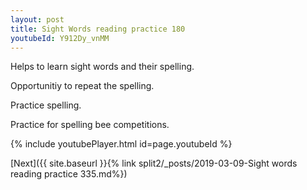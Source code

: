 ```yaml
---
layout: post
title: Sight Words reading practice 180
youtubeId: Y912Dy_vnMM
---
```

 
 
Helps to learn sight words and their spelling.

Opportunitiy to repeat the spelling. 

Practice spelling. 
 
Practice for spelling bee competitions. 
 
{% include youtubePlayer.html id=page.youtubeId %}
 
 

[Next]({{ site.baseurl }}{% link  split2/_posts/2019-03-09-Sight words reading practice 335.md%})
 
